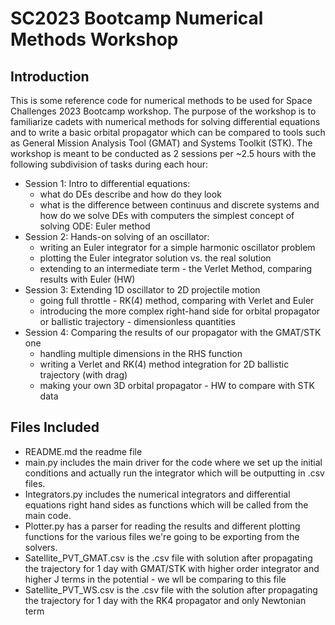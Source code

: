 # SC2023 Bootcamp Numerical Methods Workshop

## Introduction

This is some reference code for numerical methods to be used for Space Challenges 2023 Bootcamp workshop. The purpose of the workshop is to familiarize cadets with numerical methods for solving differential equations and to write a basic orbital propagator which can be compared to tools such as General Mission Analysis Tool (GMAT) and Systems Toolkit (STK). The workshop is meant to be conducted as 2 sessions per ~2.5 hours with the following subdivision of tasks during each hour:

- Session 1: Intro to differential equations:
  - what do DEs describe and how do they look
  - what is the difference between continuus and discrete systems and how do we solve DEs with computers the simplest concept of solving ODE: Euler method
- Session 2: Hands-on solving of an oscillator:
  - writing an Euler integrator for a simple harmonic oscillator problem
  - plotting the Euler integrator solution vs. the real solution
  - extending to an intermediate term - the Verlet Method, comparing results with Euler (HW)
- Session 3: Extending 1D oscillator to 2D projectile motion
  - going full throttle - RK(4) method, comparing with Verlet and Euler
  - introducing the more complex right-hand side for orbital propagator or ballistic trajectory - dimensionless quantities
- Session 4: Comparing the results of our propagator with the GMAT/STK one
  - handling multiple dimensions in the RHS function
  - writing a Verlet and RK(4) method integration for 2D ballistic trajectory (with drag)
  - making your own 3D orbital propagator - HW to compare with STK data

## Files Included

- README.md the readme file
- main.py includes the main driver for the code where we set up the initial conditions and actually run the integrator which will be outputting in .csv files.
- Integrators.py includes the numerical integrators and differential equations right hand sides as functions which will be called from the main code.
- Plotter.py has a parser for reading the results and different plotting functions for the various files we're going to be exporting from the solvers.
- Satellite_PVT_GMAT.csv is the .csv file with solution after propagating the trajectory for 1 day with GMAT/STK with higher order integrator and higher J terms in the potential - we wll be comparing to this file
- Satellite_PVT_WS.csv is the .csv file with the solution after propagating the trajectory for 1 day with the RK4 propagator and only Newtonian term